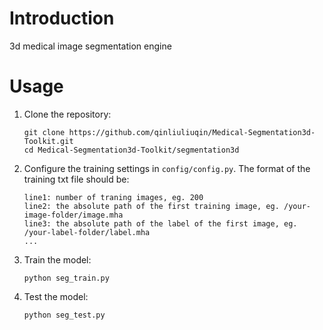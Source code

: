 # Introduction

3d medical image segmentation engine

# Usage

1. Clone the repository:

   ```shell
   git clone https://github.com/qinliuliuqin/Medical-Segmentation3d-Toolkit.git
   cd Medical-Segmentation3d-Toolkit/segmentation3d
   ```
2. Configure the training settings in `config/config.py`.
   The format of the training txt file should be:
   ```
   line1: number of traning images, eg. 200
   line2: the absolute path of the first training image, eg. /your-image-folder/image.mha
   line3: the absolute path of the label of the first image, eg. /your-label-folder/label.mha
   ...
   ```
   
3. Train the model:
 
   ```shell
   python seg_train.py
   ```
   
4. Test the model:
   ```shell
   python seg_test.py
   ```

